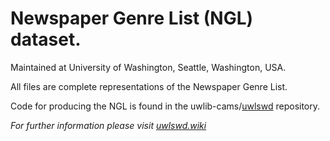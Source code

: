 # Newspaper Genre List (NGL) dataset.

Maintained at University of Washington, Seattle, Washington, USA.

All files are complete representations of the Newspaper Genre List. 

Code for producing the NGL is found in the uwlib-cams/[uwlswd](https://github.com/uwlib-cams/uwlswd) repository.

*For further information please visit [uwlswd.wiki](https://github.com/uwlib-cams/uwlswd/wiki)*  


  